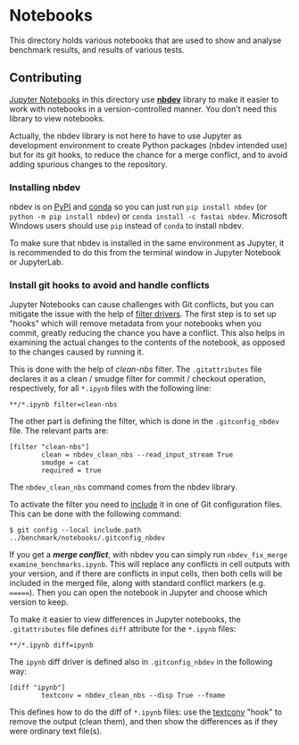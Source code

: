 # Notebooks

This directory holds various notebooks that are used to show and
analyse benchmark results, and results of various tests.

## Contributing

[Jupyter Notebooks][jupyter] in this directory use **[nbdev][]** library
to make it easier to work with notebooks in a version-controlled
manner.  You don't need this library to view notebooks.

Actually, the nbdev library is not here to have to use Jupyter as
development environment to create Python packages (nbdev intended use)
but for its git hooks, to reduce the chance for a merge conflict,
and to avoid adding spurious changes to the repository.

[jupyter]: https://jupyter.org/ "Project Jupyter | interactive data science and scientific computing"
[nbdev]: https://nbdev.fast.ai/ "Welcome to nbdev | Create delightful Python projects using Jupyter Notebooks"

### Installing nbdev

nbdev is on [PyPI][] and [conda][] so you can just run
`pip install nbdev` (or `python -m pip install nbdev`)
or `conda install -c fastai nbdev`.
Microsoft Windows users should use `pip` instead of `conda`
to install nbdev.

To make sure that nbdev is installed in the same environment
as Jupyter, it is recommended to do this from the terminal window
in Jupyter Notebook or JupyterLab.

[PyPI]: https://pypi.org/ "PyPI · The Python Package Index"
[conda]: https://docs.conda.io/ "Conda | Package, dependency and environment management for any language"

### Install git hooks to avoid and handle conflicts

Jupyter Notebooks can cause challenges with Git conflicts, but you
can mitigate the issue with the help of [filter drivers][filter].
The first step is to set up "hooks" which will remove metadata from
your notebooks when you commit, greatly reducing the chance
you have a conflict. This also helps in examining the actual changes
to the contents of the notebook, as opposed to the changes caused
by running it.

This is done with the help of _clean-nbs_ filter.  The `.gitattributes`
file declares it as a clean / smudge filter for commit / checkout
operation, respectively,  for all `*.ipynb` files
with the following line:
```
**/*.ipynb filter=clean-nbs
```

The other part is defining the filter, which is done in the
`.gitconfig_nbdev` file.  The relevant parts are:
```
[filter "clean-nbs"]
        clean = nbdev_clean_nbs --read_input_stream True
        smudge = cat
        required = true
```
The `nbdev_clean_nbs` command comes from the nbdev library.

To activate the filter you need to [include][gitconfig-include] it
in one of Git configuration files.  This can be done with the
following command:
```
$ git config --local include.path ../benchmark/notebooks/.gitconfig_nbdev
```

If you get a _**merge conflict**_, with nbdev you can simply run
`nbdev_fix_merge examine_benchmarks.ipynb`. This will replace any
conflicts in cell outputs with your version, and if there are
conflicts in input cells, then both cells will be included in the
merged file, along with standard conflict markers (e.g. `=====`).
Then you can open the notebook in Jupyter and choose which version
to keep.

To make it easier to view differences in Jupyter notebooks,
the `.gitattributes` file defines `diff` attribute for the
`*.ipynb` files:
```
**/*.ipynb diff=ipynb
```
The `ipynb` diff driver is defined also in `.gitconfig_nbdev`
in the following way:
```
[diff "ipynb"]
        textconv = nbdev_clean_nbs --disp True --fname
```
This defines how to do the diff of `*.ipynb` files: use
the [textconv][] "hook" to remove the output (clean them), and then
show the differences as if they were ordinary text file(s).

[filter]: https://git-scm.com/docs/gitattributes#_filter "gitattributes - Defining attributes per path # filter attribute"
[textconv]: https://git-scm.com/docs/gitattributes#_performing_text_diffs_of_binary_files "gitattributes - Defining attributes per path # Performing text diffs of binary files"
[gitconfig-include]: https://www.git-scm.com/docs/git-config#_includes "git-config - Get and set repository or global options # Includes"